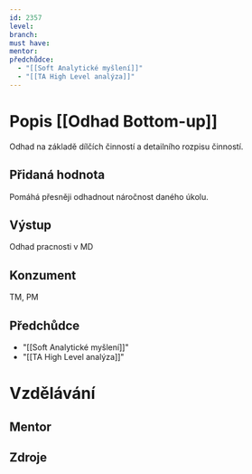 ```yaml
---
id: 2357
level: 
branch: 
must have: 
mentor: 
předchůdce: 
  - "[[Soft Analytické myšlení]]"
  - "[[TA High Level analýza]]"
---
```



# Popis [[Odhad Bottom-up]]
Odhad na základě dílčích činností a detailního rozpisu činností.

## Přidaná hodnota
Pomáhá přesněji odhadnout náročnost daného úkolu.

## Výstup
Odhad pracnosti v MD

## Konzument
TM, PM

## Předchůdce

  - "[[Soft Analytické myšlení]]"
  - "[[TA High Level analýza]]"

# Vzdělávání


## Mentor


## Zdroje